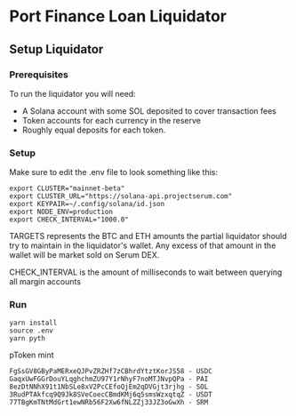 # Port Finance Loan Liquidator

## Setup Liquidator
### Prerequisites
To run the liquidator you will need:
* A Solana account with some SOL deposited to cover transaction fees
* Token accounts for each currency in the reserve
* Roughly equal deposits for each token.
### Setup
Make sure to edit the .env file to look something like this:
```
export CLUSTER="mainnet-beta"
export CLUSTER_URL="https://solana-api.projectserum.com"
export KEYPAIR=~/.config/solana/id.json
export NODE_ENV=production
export CHECK_INTERVAL="1000.0"
```

TARGETS represents the BTC and ETH amounts the partial liquidator should try to maintain
in the liquidator's wallet. Any excess of that amount in the wallet will be market sold on Serum DEX.

CHECK_INTERVAL is the amount of milliseconds to wait between querying all margin accounts

### Run
```
yarn install
source .env
yarn pyth
```

pToken mint
```
FgSsGV8GByPaMERxeQJPvZRZHf7zCBhrdYtztKorJS58 - USDC
GaqxUwFGGrDouYLqghchmZU97Y1rNhyF7noMTJNvpQPa - PAI
8ezDtNNhX91t1NbSLe8xV2PcCEfoQjEm2qDVGjt3rjhg - SOL
3RudPTAkfcq9Q9Jk8SVeCoecCBmdKMj6q5smsWzxqtqZ - USDT
77TBgKmTNtMdGrt1ewNRb56F2Xw6fNLZZj33JZ3oGwXh - SRM
```